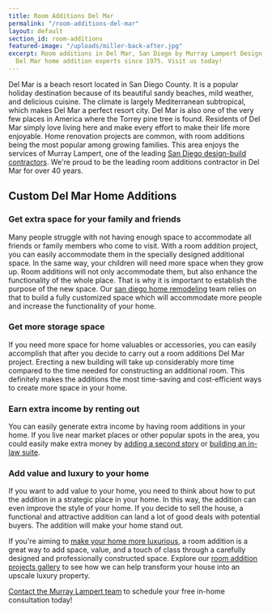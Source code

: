 ```yaml
---
title: Room Additions Del Mar
permalink: "/room-additions-del-mar"
layout: default
section_id: room-additions
featured-image: "/uploads/miller-back-after.jpg"
excerpt: Room additions in Del Mar, San Diego by Murray Lampert Design, Build, Remodel.
  Del Mar home addition experts since 1975. Visit us today!
---
```


Del Mar is a beach resort located in San Diego County. It is a popular holiday destination because of its beautiful sandy beaches, mild weather, and delicious cuisine. The climate is largely Mediterranean subtropical, which makes Del Mar a perfect resort city. Del Mar is also one of the very few places in America where the Torrey pine tree is found. Residents of Del Mar simply love living here and make every effort to make their life more enjoyable. Home renovation projects are common, with room additions being the most popular among growing families. This area enjoys the services of Murray Lampert, one of the leading [San Diego design-build contractors](/san-diego-design-build-contractors). We're proud to be the leading room additions contractor in Del Mar for over 40 years.

## Custom Del Mar Home Additions

### Get extra space for your family and friends

Many people struggle with not having enough space to accommodate all friends or family members who come to visit. With a room addition project, you can easily accommodate them in the specially designed additional space. In the same way, your children will need more space when they grow up. Room additions will not only accommodate them, but also enhance the functionality of the whole place. That is why it is important to establish the purpose of the new space. Our [san diego home remodeling](/san-diego-home-remodel-services) team relies on that to build a fully customized space which will accommodate more people and increase the functionality of your home.

### Get more storage space

If you need more space for home valuables or accessories, you can easily accomplish that after you decide to carry out a room additions Del Mar project. Erecting a new building will take up considerably more time compared to the time needed for constructing an additional room. This definitely makes the additions the most time-saving and cost-efficient ways to create more space in your home.

### Earn extra income by renting out

You can easily generate extra income by having room additions in your home. If you live near market places or other popular spots in the area, you could easily make extra money by [adding a second story](/san-diego-second-story-addition) or [building an in-law suite](/san-diego-in-law-suites).

### Add value and luxury to your home

If you want to add value to your home, you need to think about how to put the addition in a strategic place in your home. In this way, the addition can even improve the style of your home. If you decide to sell the house, a functional and attractive addition can land a lot of good deals with potential buyers. The addition will make your home stand out.

If you're aiming to [make your home more luxurious](/infographic-luxury-living-cost-vs-value-home-improvements-2/), a room addition is a great way to add space, value, and a touch of class through a carefully designed and professionally constructed space. Explore our [room addition projects gallery](/room-additions-gallery) to see how we can help transform your house into an upscale luxury property.

[Contact the Murray Lampert team](#quick-contact) to schedule your free in-home consultation today!
